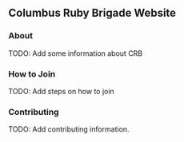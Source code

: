 ## Columbus Ruby Brigade Website

### About
TODO: Add some information about CRB

### How to Join
TODO: Add steps on how to join

### Contributing
TODO: Add contributing information.
